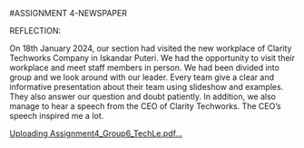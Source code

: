 #ASSIGNMENT 4-NEWSPAPER

REFLECTION:

On 18th January 2024, our section had visited the new workplace of Clarity Techworks Company in Iskandar Puteri. We had the opportunity to visit their workplace and meet staff members in person. We had been divided into group and we look around with our leader. Every team give a clear and informative presentation about their team using slideshow and examples. They also answer our question and doubt patiently. In addition, we also manage to hear a speech from the CEO of Clarity Techworks. The CEO’s speech inspired me a lot.

[Uploading Assignment4_Group6_TechLe.pdf…]()

